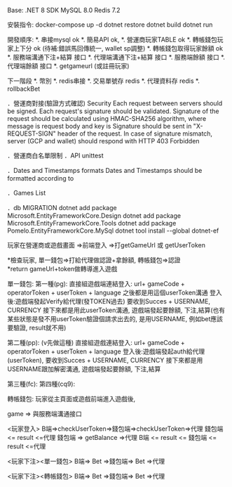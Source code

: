Base:
.NET 8 SDK
MySQL 8.0
Redis 7.2

安裝指令:
docker-compose up -d
dotnet restore
dotnet build
dotnet run

開發順序:
*. 串接mysql ok
*. 簡易API ok, 
*. 營運商玩家TABLE ok
*. 轉帳錢包玩家上下分 ok (待補:錯誤馬回傳統一, wallet sp調整)
*. 轉帳錢包取得玩家餘額 ok
*. 服務端溝通下注+結算 接口
*. 代理端溝通下注+結算 接口
*. 服務端餘額 接口
*. 代理端餘額 接口
*. getgameurl (或註冊玩家)

下一階段
*. 幣別
*. redis串接
*. 交易單號存 redis 
*. 代理資料存 redis
*. rollbackBet


．營運商對接(驗證方式確認) 
    Security
    Each request between servers should be signed.
    Each request's signature should be validated.
    Signature of the request should be calculated using
    HMAC-SHA256
    algorithm, where message is request body and key is
    Signature should be sent in "X-REQUEST-SIGN" header of the request.
    In case of signature mismatch, server (GCP and wallet) should respond with HTTP 403 Forbidden

．營運商白名單限制
．API unittest

．Dates and Timestamps formats
    Dates and Timestamps should be formatted according to 

．Games List





．db MIGRATION
dotnet add package Microsoft.EntityFrameworkCore.Design
dotnet add package Microsoft.EntityFrameworkCore.Tools
dotnet add package Pomelo.EntityFrameworkCore.MySql
dotnet tool install --global dotnet-ef


玩家在營運商或遊戲畫面
=>前端登入 
=>打getGameUrl 或 getUserToken

*檢查玩家, 單一錢包=>打給代理做認證+拿餘額, 轉帳錢包=>認證  
*return gameUrl+token做轉導進入遊戲


單一錢包:
第一種(pg):
直接組遊戲端連結登入:
url+ gameCode + operatorToken + userToken + language
之後都是用這個userToken溝通
登入後:遊戲端發起Verify給代理(發TOKEN過去) 要收到Succes + USERNAME, CURRENCY
接下來都是用此userToken溝通, 遊戲端發起要餘額, 下注,結算(也有某些狀態是發不用userToken驗證個請求出去的, 是用USERNAME, 例如bet應該要驗證, result就不用)
 

第二種(pp): (v先做這種)
直接組遊戲連結登入:
url+ gameCode + operatorToken + userToken + language
登入後:遊戲端發起auth給代理(userToken), 要收到Succes + USERNAME, CURRENCY
接下來都是用USERNAME跟加解密溝通, 遊戲端發起要餘額, 下注,結算

第三種(fc):
第四種(cq9):


轉帳錢包:
玩家從主頁面或遊戲前端進入遊戲後, 


game => 與服務端溝通接口

<玩家登入>
B端=>checkUserToken=>錢包端=>checkUserToken=>代理
                     錢包端  <=   result   <=代理
                     錢包端  => getBalance =>代理
B端 <=  result   <=  錢包端  <=   result   <=代理

<玩家下注><單一錢包>
B端=>      Bet     =>錢包端=>      Bet     =>代理



<玩家下注><轉帳錢包>
B端=>      Bet     =>錢包端=>      Bet     =>代理





































